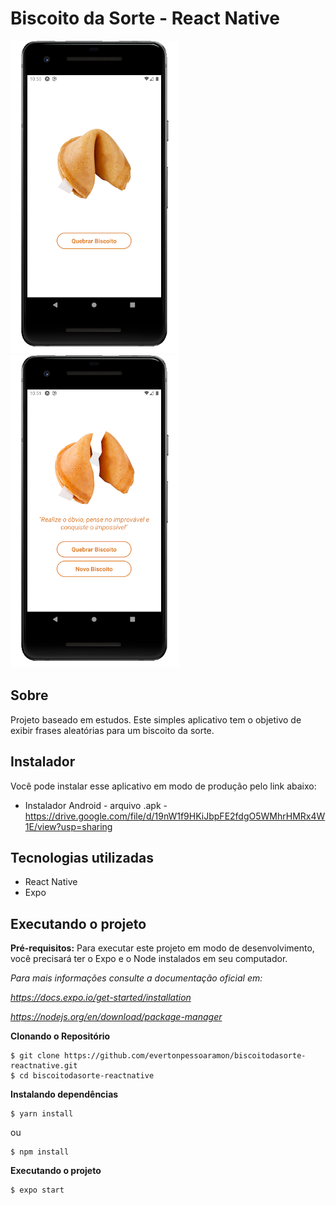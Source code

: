 # Biscoito da Sorte - React Native
![Logo do Markdown](./assets/TelaApp1.png)
![Logo do Markdown](./assets/TelaApp2.png)

## Sobre
Projeto baseado em estudos.
Este simples aplicativo tem o objetivo de exibir frases aleatórias para um biscoito da sorte.

## Instalador
Você pode instalar esse aplicativo em modo de produção pelo link abaixo:
   * Instalador Android - arquivo .apk - https://drive.google.com/file/d/19nW1f9HKiJbpFE2fdgO5WMhrHMRx4W1E/view?usp=sharing


## Tecnologias utilizadas
* React Native
* Expo

## Executando o projeto
**Pré-requisitos:** Para executar este projeto em modo de desenvolvimento, você precisará ter o Expo e o Node instalados em seu computador.

*Para mais informações consulte a documentação oficial em:*

*https://docs.expo.io/get-started/installation*

*https://nodejs.org/en/download/package-manager*

**Clonando o Repositório**
~~~
$ git clone https://github.com/evertonpessoaramon/biscoitodasorte-reactnative.git
$ cd biscoitodasorte-reactnative
~~~

**Instalando dependências**
~~~
$ yarn install
~~~
ou
~~~
$ npm install
~~~

**Executando o projeto**
~~~
$ expo start
~~~
